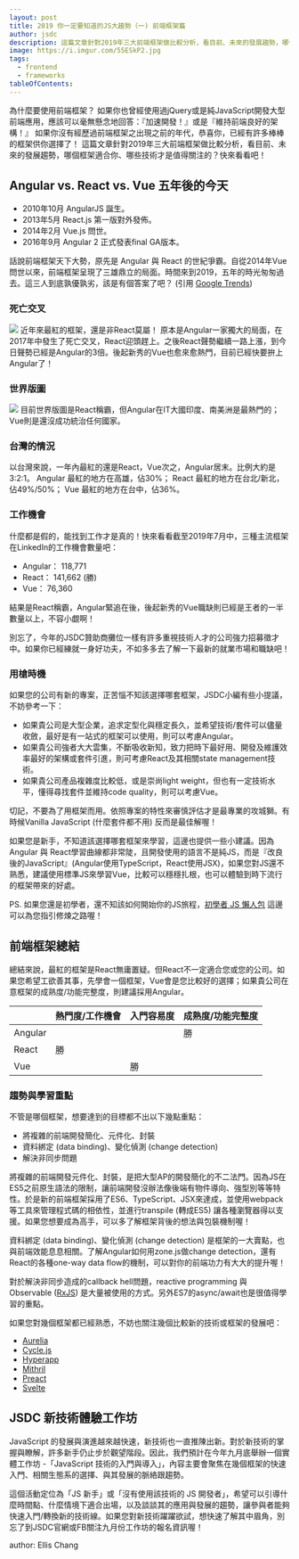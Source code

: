 ```yaml
---
layout: post
title: 2019 你一定要知道的JS大趨勢（一) 前端框架篇
author: jsdc
description: 這篇文章針對2019年三大前端框架做比較分析，看目前、未來的發展趨勢，哪個框架適合你、哪些技術才是值得關注的？快來看看吧！
image: https://i.imgur.com/55ESkP2.jpg
tags:
  - frontend
  - frameworks
tableOfContents:
---
```


為什麼要使用前端框架？ 如果你也曾經使用過jQuery或是純JavaScript開發大型前端應用，應該可以毫無懸念地回答：『加速開發！』或是『維持前端良好的架構！』
如果你沒有經歷過前端框架之出現之前的年代，恭喜你，已經有許多棒棒的框架供你選擇了！
這篇文章針對2019年三大前端框架做比較分析，看目前、未來的發展趨勢，哪個框架適合你、哪些技術才是值得關注的？快來看看吧！

## Angular vs. React vs. Vue 五年後的今天
- 2010年10月 AngularJS 誕生。
- 2013年5月 React.js 第一版對外發佈。
- 2014年2月 Vue.js 問世。
- 2016年9月 Angular 2 正式發表final GA版本。

話說前端框架天下大勢，原先是 Angular 與 React 的世紀爭霸。自從2014年Vue問世以來，前端框架呈現了三雄鼎立的局面。時間來到2019，五年的時光匆匆過去。這三人到底孰優孰劣，該是有個答案了吧？
(引用 [Google Trends](https://trends.google.com/trends/explore?date=today%205-y&q=%2Fm%2F0j45p7w,%2Fm%2F012l1vxv,%2Fg%2F11c0vmgx5d&hl=zh-TW&sni=2))

### 死亡交叉
![](https://i.imgur.com/55ESkP2.jpg)
近年來最紅的框架，還是非React莫屬！ 原本是Angular一家獨大的局面，在2017年中發生了死亡交叉，React迎頭趕上。之後React聲勢繼續一路上漲，到今日聲勢已經是Angular的3倍。後起新秀的Vue也愈來愈熱門，目前已經快要拚上Angular了！


### 世界版圖
![](https://imgur.com/6tpWS6A.jpg)
目前世界版圖是React稱霸，但Angular在IT大國印度、南美洲是最熱門的；Vue則是還沒成功統治任何國家。

### 台灣的情況
以台灣來說，一年內最紅的還是React，Vue次之，Angular居末。比例大約是3:2:1。
Angular 最紅的地方在高雄，佔30%；
React 最紅的地方在台北/新北，佔49%/50%；
Vue 最紅的地方在台中，佔36%。


### 工作機會
什麼都是假的，能找到工作才是真的！快來看看截至2019年7月中，三種主流框架在LinkedIn的工作機會數量吧：
- Angular： 118,771
- React： 141,662 (勝)
- Vue： 76,360

結果是React稱霸，Angular緊追在後，後起新秀的Vue職缺則已經是王者的一半數量以上，不容小覷啊！

別忘了，今年的JSDC贊助商攤位一樣有許多重視技術人才的公司強力招募徵才中。如果你已經練就一身好功夫，不如多多去了解一下最新的就業市場和職缺吧！

### 用槍時機
如果您的公司有新的專案，正苦惱不知該選擇哪套框架，JSDC小編有些小提議，不妨參考一下：
- 如果貴公司是大型企業，追求定型化與穩定長久，並希望技術/套件可以儘量收斂，最好是有一站式的框架可以使用，則可以考慮Angular。
- 如果貴公司強者大大雲集，不斷吸收新知，致力把時下最好用、開發及維護效率最好的架構或套件引進，則可考慮React及其相關state management技術。
- 如果貴公司產品複雜度比較低，或是崇尚light weight，但也有一定技術水平，懂得尋找套件並維持code quality，則可以考慮Vue。

切記，不要為了用框架而用。依照專案的特性來審慎評估才是最專業的攻城獅。有時候Vanilla JavaScript (什麼套件都不用) 反而是最佳解喔！

如果您是新手，不知道該選擇哪套框架來學習，這邊也提供一些小建議。因為Angular 與 React學習曲線都非常陡，且開發使用的語言不是純JS，而是『改良後的JavaScript』(Angular使用TypeScript，React使用JSX)，如果您對JS還不熟悉，建議使用標準JS來學習Vue，比較可以穩穩扎根，也可以體驗到時下流行的框架帶來的好處。

 PS. 如果您還是初學者，還不知該如何開始你的JS旅程，[初學者 JS 懶人包](http://blog.jsdc.tw/2016/08/21/jsdc2016-beginner-pack) 這邊可以為您指引修煉之路喔！

## 前端框架總結
總結來說，最紅的框架是React無庸置疑。但React不一定適合您或您的公司。如果您希望工欲善其事，先學會一個框架，Vue會是您比較好的選擇；如果貴公司在意框架的成熟度/功能完整度，則建議採用Angular。

|         | 熱門度/工作機會 | 入門容易度 | 成熟度/功能完整度 |
|---------|-----------------|------------|-------------------|
| Angular |                 |            |         勝        |
| React   |        勝       |            |                   |
| Vue     |                 |     勝     |                   |

### 趨勢與學習重點
不管是哪個框架，想要達到的目標都不出以下幾點重點：
- 將複雜的前端開發簡化、元件化、封裝
- 資料綁定 (data binding)、變化偵測 (change detection)
- 解決非同步問題

將複雜的前端開發元件化、封裝，是把大型AP的開發簡化的不二法門。因為JS在ES5之前原生語法的限制，讓前端開發沒辦法像後端有物件導向、強型別等等特性。於是新的前端框架採用了ES6、TypeScript、JSX來達成，並使用webpack等工具來管理程式碼的相依性，並進行transpile (轉成ES5) 讓各種瀏覽器得以支援。如果您想要成為高手，可以多了解框架背後的想法與包裝機制喔！

資料綁定 (data binding)、變化偵測 (change detection) 是框架的一大賣點，也與前端效能息息相關。了解Angular如何用zone.js做change detection，還有React的各種one-way data flow的機制，可以對你的前端功力有大大的提升喔！

對於解決非同步造成的callback hell問題，reactive programming 與 Observable ([RxJS](https://rxjs-dev.firebaseapp.com/)) 是大量被使用的方式。另外ES7的async/await也是很值得學習的重點。


如果您對幾個框架都已經熟悉，不妨也關注幾個比較新的技術或框架的發展吧：
- [Aurelia](https://aurelia.io/)
- [Cycle.js](https://cycle.js.org/)
- [Hyperapp](https://github.com/jorgebucaran/hyperapp)
- [Mithril](https://mithril.js.org/)
- [Preact](https://preactjs.com/)
- [Svelte](https://svelte.dev/)



## JSDC 新技術體驗工作坊
JavaScript 的發展與演進越來越快速，新技術也一直推陳出新。對於新技術的掌握與瞭解，許多新手仍止步於觀望階段。因此，我們預計在今年九月底舉辦一個實體工作坊 -「JavaScript 技術的入門與導入」，內容主要會聚焦在幾個框架的快速入門、相關生態系的選擇、與其發展的脈絡跟趨勢。

這個活動定位為「JS 新手」或「沒有使用該技術的 JS 開發者」，希望可以引導什麼時間點、什麼情境下適合出場，以及談談其的應用與發展的趨勢，讓參與者能夠快速入門/轉換新的技術線。如果您對新技術躍躍欲試，想快速了解其中眉角，別忘了到JSDC官網或FB關注九月份工作坊的報名資訊喔！

author: Ellis Chang